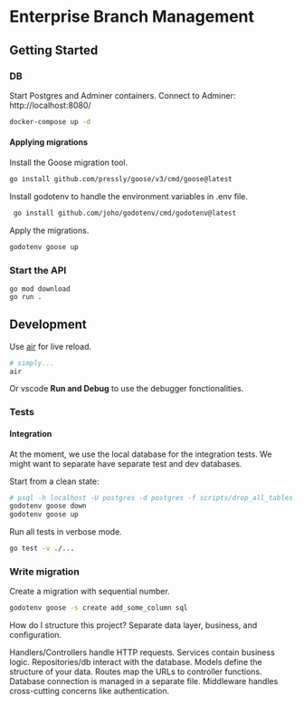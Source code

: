 # Enterprise Branch Management

## Getting Started

### DB

Start Postgres and Adminer containers. Connect to Adminer: http://localhost:8080/

```sh
docker-compose up -d
```

#### Applying migrations

Install the Goose migration tool.

```sh
go install github.com/pressly/goose/v3/cmd/goose@latest
```

Install godotenv to handle the environment variables in .env file.

```sh
 go install github.com/joho/godotenv/cmd/godotenv@latest
```

Apply the migrations.

```sh
godotenv goose up
```

### Start the API

```
go mod download
go run .
```

## Development

Use [air](https://github.com/air-verse/air) for live reload.

```sh
# simply...
air
```

Or vscode **Run and Debug** to use the debugger fonctionalities.

### Tests

#### Integration

At the moment, we use the local database for the integration tests. We might want to separate have separate test and dev databases.

Start from a clean state:

```sh
# psql -h localhost -U postgres -d postgres -f scripts/drop_all_tables.sql
godotenv goose down
godotenv goose up
```

Run all tests in verbose mode.

```sh
go test -v ./...
```

### Write migration

Create a migration with sequential number.

```sh
godotenv goose -s create add_some_column sql
```

How do I structure this project?
Separate data layer, business, and configuration.

Handlers/Controllers handle HTTP requests.
Services contain business logic.
Repositories/db interact with the database.
Models define the structure of your data.
Routes map the URLs to controller functions.
Database connection is managed in a separate file.
Middleware handles cross-cutting concerns like authentication.
